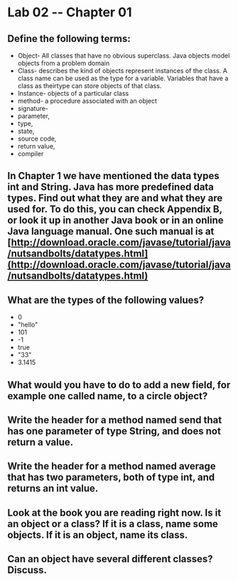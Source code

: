# Lab 02 -- Chapter 01

## Define the following terms:
* Object- All classes that have no obvious superclass. Java objects model objects from a problem domain
* Class- describes the kind of objects represent instances of the class. A class name can be used as the type for a variable. Variables that have a class as theirtype can store objects of that class.
* Instance- objects of a particular class
* method- a procedure associated with an object
* signature- 
* parameter,
* type,
* state,
* source code,
* return value,
* compiler

## In Chapter 1 we have mentioned the data types int and String. Java has more predefined data types. Find out what they are and what they are used for. To do this, you can check Appendix B, or look it up in another Java book or in an online Java language manual. One such manual is at [http://download.oracle.com/javase/tutorial/java/nutsandbolts/datatypes.html](http://download.oracle.com/javase/tutorial/java/nutsandbolts/datatypes.html)

## What are the types of the following values?

* 0
* "hello"
* 101
* -1
* true
* "33"
* 3.1415

## What would you have to do to add a new field, for example one called name, to a circle object?

## Write the header for a method named send that has one parameter of type String, and does not return a value.

## Write the header for a method named average that has two parameters, both of type int, and returns an int value.

## Look at the book you are reading right now. Is it an object or a class? If it is a class, name some objects. If it is an object, name its class.

## Can an object have several different classes? Discuss.

